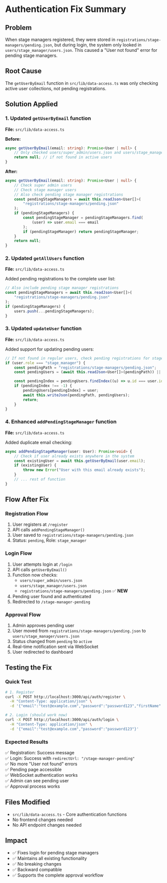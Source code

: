 # Authentication Fix Summary

## Problem

When stage managers registered, they were stored in `registrations/stage-managers/pending.json`, but during login, the system only looked in `users/stage_manager/users.json`. This caused a "User not found" error for pending stage managers.

## Root Cause

The `getUserByEmail` function in `src/lib/data-access.ts` was only checking active user collections, not pending registrations.

## Solution Applied

### 1. Updated `getUserByEmail` function

**File:** `src/lib/data-access.ts`

**Before:**

```typescript
async getUserByEmail(email: string): Promise<User | null> {
    // Only checked users/super_admin/users.json and users/stage_manager/users.json
    return null; // if not found in active users
}
```

**After:**

```typescript
async getUserByEmail(email: string): Promise<User | null> {
    // Check super admin users
    // Check stage manager users
    // Also check pending stage manager registrations
    const pendingStageManagers = await this.readJson<User[]>(
        "registrations/stage-managers/pending.json"
    );
    if (pendingStageManagers) {
        const pendingStageManager = pendingStageManagers.find(
            (user) => user.email === email
        );
        if (pendingStageManager) return pendingStageManager;
    }
    return null;
}
```

### 2. Updated `getAllUsers` function

**File:** `src/lib/data-access.ts`

Added pending registrations to the complete user list:

```typescript
// Also include pending stage manager registrations
const pendingStageManagers = await this.readJson<User[]>(
	"registrations/stage-managers/pending.json"
);
if (pendingStageManagers) {
	users.push(...pendingStageManagers);
}
```

### 3. Updated `updateUser` function

**File:** `src/lib/data-access.ts`

Added support for updating pending users:

```typescript
// If not found in regular users, check pending registrations for stage managers
if (user.role === "stage_manager") {
	const pendingPath = "registrations/stage-managers/pending.json";
	const pendingUsers = (await this.readJson<User[]>(pendingPath)) || [];

	const pendingIndex = pendingUsers.findIndex((u) => u.id === user.id);
	if (pendingIndex !== -1) {
		pendingUsers[pendingIndex] = user;
		await this.writeJson(pendingPath, pendingUsers);
		return;
	}
}
```

### 4. Enhanced `addPendingStageManager` function

**File:** `src/lib/data-access.ts`

Added duplicate email checking:

```typescript
async addPendingStageManager(user: User): Promise<void> {
    // Check if user already exists anywhere in the system
    const existingUser = await this.getUserByEmail(user.email);
    if (existingUser) {
        throw new Error("User with this email already exists");
    }
    // ... rest of function
}
```

## Flow After Fix

### Registration Flow

1. User registers at `/register`
2. API calls `addPendingStageManager()`
3. User saved to `registrations/stage-managers/pending.json`
4. Status: `pending`, Role: `stage_manager`

### Login Flow

1. User attempts login at `/login`
2. API calls `getUserByEmail()`
3. Function now checks:
    - `users/super_admin/users.json`
    - `users/stage_manager/users.json`
    - `registrations/stage-managers/pending.json` ✅ **NEW**
4. Pending user found and authenticated
5. Redirected to `/stage-manager-pending`

### Approval Flow

1. Admin approves pending user
2. User moved from `registrations/stage-managers/pending.json` to `users/stage_manager/users.json`
3. Status changed from `pending` to `active`
4. Real-time notification sent via WebSocket
5. User redirected to dashboard

## Testing the Fix

### Quick Test

```bash
# 1. Register
curl -X POST http://localhost:3000/api/auth/register \
  -H "Content-Type: application/json" \
  -d '{"email":"test@example.com","password":"password123","firstName":"Test","lastName":"User"}'

# 2. Login (should work now)
curl -X POST http://localhost:3000/api/auth/login \
  -H "Content-Type: application/json" \
  -d '{"email":"test@example.com","password":"password123"}'
```

### Expected Results

✅ Registration: Success message  
✅ Login: Success with `redirectUrl: "/stage-manager-pending"`  
✅ No more "User not found" errors  
✅ Pending page accessible  
✅ WebSocket authentication works  
✅ Admin can see pending user  
✅ Approval process works

## Files Modified

-   `src/lib/data-access.ts` - Core authentication functions
-   No frontend changes needed
-   No API endpoint changes needed

## Impact

-   ✅ Fixes login for pending stage managers
-   ✅ Maintains all existing functionality
-   ✅ No breaking changes
-   ✅ Backward compatible
-   ✅ Supports the complete approval workflow
